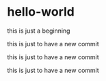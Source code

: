 # hello-world
this is just a beginning

this is just to have a new commit

this is just to have a new commit

this is just to have a new commit